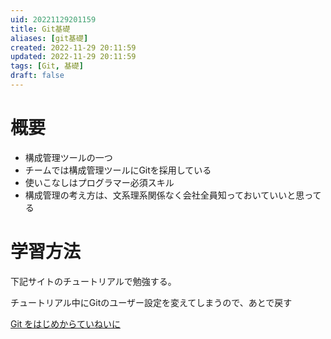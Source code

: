 ```yaml
---
uid: 20221129201159
title: Git基礎
aliases: [git基礎]
created: 2022-11-29 20:11:59
updated: 2022-11-29 20:11:59
tags: [Git, 基礎]
draft: false
---
```


# 概要
- 構成管理ツールの一つ
- チームでは構成管理ツールにGitを採用している
- 使いこなしはプログラマー必須スキル
- 構成管理の考え方は、文系理系関係なく会社全員知っておいていいと思ってる

# 学習方法
下記サイトのチュートリアルで勉強する。

チュートリアル中にGitのユーザー設定を変えてしまうので、あとで戻す

[Git をはじめからていねいに](https://github.com/Shinpeim/introduction-to-git)
